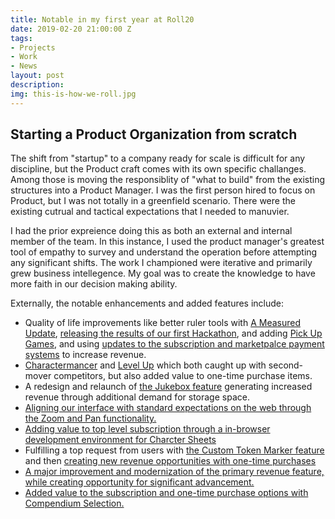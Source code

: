 ```yaml
---
title: Notable in my first year at Roll20
date: 2019-02-20 21:00:00 Z
tags:
- Projects
- Work
- News
layout: post
description: 
img: this-is-how-we-roll.jpg
---
```


## Starting a Product Organization from scratch

The shift from "startup" to a company ready for scale is difficult for any discipline, but the Product craft comes with its own specific challanges. Among those is moving the responsiblity of "what to build" from the existing structures into a Product Manager. I was the first person hired to focus on Product, but I was not totally in a greenfield scenario. There were the existing cutrual and tactical expectations that I needed to manuvier.

I had the prior expreience doing this as both an external and internal member of the team. In this instance, I used the product manager's greatest tool of empathy to survey and understand the operation before attempting any significant shifts. The work I championed were iterative and primarily grew business intellegence. My goal was to create the knowledge to have more faith in our decision making ability.

Externally, the notable enhancements and added features include:

<ul>
    <li>Quality of life improvements like better ruler tools with <a href="https://blog.roll20.net/post/176992936800/a-measured-update-live">A Measured Update</a>, <a href="https://blog.roll20.net/post/178925695335/roll20-hacktoberfest-2018">releasing the results of our first Hackathon</a>, and adding <a href="https://blog.roll20.net/post/179831751355/pick-up-games-on-roll20-find-a-group-fast">Pick Up Games</a>, and using <a href="https://blog.roll20.net/post/188837648655/payment-system-update">updates to the subscription and marketpalce payment systems</a> to increase revenue.</li>
    <li><a href="https://blog.roll20.net/post/174605836435/meet-the-charactermancer-roll20s-new">Charactermancer</a> and <a href="https://blog.roll20.net/post/181846550085/charactermancer-levels-up-go-beyond-level-1">Level Up</a> which both caught up with second-mover competitors, but also added value to one-time purchase items.
    <li>A redesign and relaunch of <a href="https://web.archive.org/web/20210320053357/https://blog.roll20.net/posts/shiny-new-bring-your-own-beat-features-are-here/">the Jukebox feature</a> generating increased revenue through additional demand for storage space.</li>
    <li><a href="https://blog.roll20.net/post/188837771010/zoom-zoom-zoom">Aligning our interface with standard expectations on the web through the Zoom and Pan functionality.</a></li>
    <li><a href="https://blog.roll20.net/posts/new-pro-feature-custom-sheet-sandbox/">Adding value to top level subscription through a in-browser development environment for Charcter Sheets</a></li>
    <li>Fulfilling a top request from users with <a href="http://web.archive.org/web/20210320042843/https://blog.roll20.net/posts/custom-token-markers-here-we-come/">the Custom Token Marker feature</a> and then <a href="http://web.archive.org/web/20210320043222/https://blog.roll20.net/posts/custom-token-marker-sets-now-available-for/">creating new revenue opportunities with one-time purchases</a></li>
    <li><a href="https://blog.roll20.net/posts/retiring-legacy-dynamic-lighting-what-you-need-to-know/">A major improvement and modernization of the primary revenue feature, while creating opportunity for significant advancement.</a></li>
    <li><a href="https://blog.roll20.net/posts/compendium-selection-now-on-roll20/">Added value to the subscription and one-time purchase options with Compendium Selection.</a></li>
</ul>